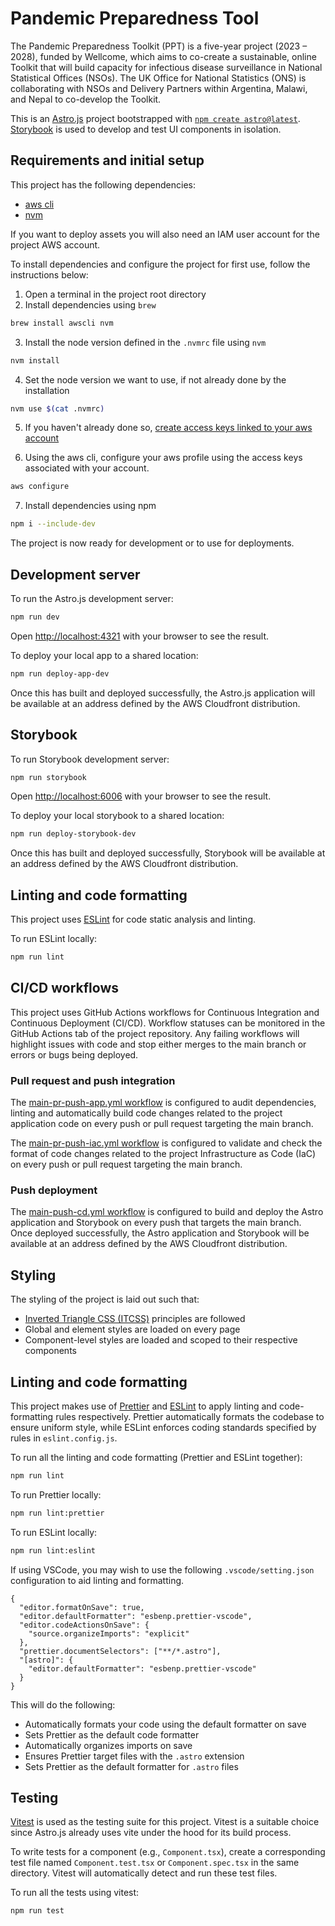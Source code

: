 # Pandemic Preparedness Tool

The Pandemic Preparedness Toolkit (PPT) is a five-year project (2023 – 2028), funded by Wellcome, which aims to co-create a sustainable, online Toolkit that will build capacity for infectious disease surveillance in National Statistical Offices (NSOs). The UK Office for National Statistics (ONS) is collaborating with NSOs and Delivery Partners within Argentina, Malawi, and Nepal to co-develop the Toolkit.

This is an [Astro.js](https://astro.build/) project bootstrapped with [`npm create astro@latest`](https://docs.astro.build/en/tutorial/1-setup/2/). [Storybook](https://storybook.js.org/docs/get-started/frameworks/react-vite) is used to develop and test UI components in isolation.

## Requirements and initial setup

This project has the following dependencies:

- [aws cli](https://aws.amazon.com/cli/)
- [nvm](https://github.com/nvm-sh/nvm)

If you want to deploy assets you will also need an IAM user account for the project AWS account.

To install dependencies and configure the project for first use, follow the instructions below:

1. Open a terminal in the project root directory
2. Install dependencies using `brew`

```bash
brew install awscli nvm
```

3. Install the node version defined in the `.nvmrc` file using `nvm`

```bash
nvm install
```

4. Set the node version we want to use, if not already done by the installation

```bash
nvm use $(cat .nvmrc)
```

5. If you haven't already done so, [create access keys linked to your aws account](https://docs.aws.amazon.com/IAM/latest/UserGuide/access-key-self-managed.html)

6. Using the aws cli, configure your aws profile using the access keys associated with your account.

```bash
aws configure
```

7. Install dependencies using npm

```bash
npm i --include-dev
```

The project is now ready for development or to use for deployments.

## Development server

To run the Astro.js development server:

```bash
npm run dev
```

Open [http://localhost:4321](http://localhost:4321) with your browser to see the result.

To deploy your local app to a shared location:

```bash
npm run deploy-app-dev
```

Once this has built and deployed successfully, the Astro.js application will be available at an address defined by the AWS Cloudfront distribution.

## Storybook

To run Storybook development server:

```bash
npm run storybook
```

Open [http://localhost:6006](http://localhost:6006) with your browser to see the result.

To deploy your local storybook to a shared location:

```bash
npm run deploy-storybook-dev
```

Once this has built and deployed successfully, Storybook will be available at an address defined by the AWS Cloudfront distribution.

## Linting and code formatting

This project uses [ESLint](https://eslint.org/) for code static analysis and linting.

To run ESLint locally:

```bash
npm run lint
```

## CI/CD workflows

This project uses GitHub Actions workflows for Continuous Integration and Continuous Deployment (CI/CD). Workflow statuses can be monitored in the GitHub Actions tab of the project repository. Any failing workflows will highlight issues with code and stop either merges to the main branch or errors or bugs being deployed.

### Pull request and push integration

The [main-pr-push-app.yml workflow](./.github/workflows/main-pr-push-app.yml) is configured to audit dependencies, linting and automatically build code changes related to the project application code on every push or pull request targeting the main branch.

The [main-pr-push-iac.yml workflow](./.github/workflows/main-pr-push-iac.yml) is configured to validate and check the format of code changes related to the project Infrastructure as Code (IaC) on every push or pull request targeting the main branch.

### Push deployment

The [main-push-cd.yml workflow](./.github/workflows/main-push-cd.yml) is configured to build and deploy the Astro application and Storybook on every push that targets the main branch. Once deployed successfully, the Astro application and Storybook will be available at an address defined by the AWS Cloudfront distribution.

## Styling

The styling of the project is laid out such that:

- [Inverted Triangle CSS (ITCSS)](https://www.freecodecamp.org/news/managing-large-s-css-projects-using-the-inverted-triangle-architecture-3c03e4b1e6df/) principles are followed
- Global and element styles are loaded on every page
- Component-level styles are loaded and scoped to their respective components

## Linting and code formatting

This project makes use of [Prettier](https://prettier.io) and [ESLint](https://eslint.org/) to apply linting and code-formatting rules respectively. Prettier automatically formats the codebase to ensure uniform style, while ESLint enforces coding standards specified by rules in `eslint.config.js`.

To run all the linting and code formatting (Prettier and ESLint together):

```bash
npm run lint
```

To run Prettier locally:

```bash
npm run lint:prettier
```
To run ESLint locally:

```bash
npm run lint:eslint
```

If using VSCode, you may wish to use the following `.vscode/setting.json` configuration to aid linting and formatting.

```
{
  "editor.formatOnSave": true,
  "editor.defaultFormatter": "esbenp.prettier-vscode",
  "editor.codeActionsOnSave": {
    "source.organizeImports": "explicit"
  },
  "prettier.documentSelectors": ["**/*.astro"],
  "[astro]": {
    "editor.defaultFormatter": "esbenp.prettier-vscode"
  }
}
```

This will do the following:
- Automatically formats your code using the default formatter on save
- Sets Prettier as the default code formatter
- Automatically organizes imports on save
- Ensures Prettier target files with the `.astro` extension
- Sets Prettier as the default formatter for `.astro` files

## Testing
[Vitest](https://vitest.dev/) is used as the testing suite for this project. Vitest is a suitable choice since Astro.js already uses vite under the hood for its build process. 

To write tests for a component (e.g., `Component.tsx`), create a corresponding test file named `Component.test.tsx` or `Component.spec.tsx` in the same directory. Vitest will automatically detect and run these test files.

To run all the tests using vitest:

```bash
npm run test


